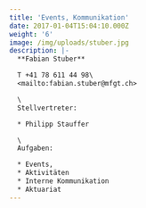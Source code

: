 ```yaml
---
title: 'Events, Kommunikation'
date: 2017-01-04T15:04:10.000Z
weight: '6'
image: /img/uploads/stuber.jpg
description: |-
  **Fabian Stuber**

  T +41 78 611 44 98\
  <mailto:fabian.stuber@mfgt.ch>

  \
  Stellvertreter:

  * Philipp Stauffer

  \
  Aufgaben:

  * Events, 
  * Aktivitäten
  * Interne Kommunikation
  * Aktuariat
---
```


